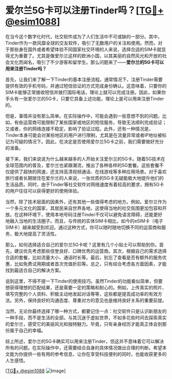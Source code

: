 # 爱尔兰5G卡可以注册Tinder吗？[[TG💪+ @esim1088](https://t.me/s/esim1088)]

在当今这个数字化时代，社交软件成为了人们生活中不可或缺的一部分。其中，Tinder作为一款风靡全球的交友软件，吸引了无数用户的关注和使用。然而，对于那些身在国外或者希望体验不同国家社交环境的人来说，选择合适的SIM卡就显得尤为重要了。尤其是像爱尔兰这样的欧洲小国，以其美丽的自然风光和开放的社会文化而闻名，吸引了不少游客和留学生。那么问题来了——**爱尔兰的5G卡可以用来注册Tinder吗？**

首先，让我们来了解一下Tinder的基本注册流程。通常情况下，注册Tinder需要提供有效的手机号码，并通过短信验证的方式完成身份确认。这意味着，只要你的SIM卡能够正常接收短信并拨打国际电话，理论上就可以完成注册。因此，如果你手头有一张爱尔兰的5G卡，只要它具备上述功能，理论上是可以用来注册Tinder的。

但是，事情并没有那么简单。在实际操作中，可能会遇到一些意想不到的问题。比如，有些运营商可能限制了某些国家或地区的短信服务，导致无法顺利完成验证；又或者，你的网络连接不稳定，影响了验证过程。此外，还有一种情况是，Tinder本身可能会对某些地区的用户进行限制，尤其是在流量异常或者IP地址被标记为可疑的情况下。因此，在决定是否使用爱尔兰5G卡之前，我们需要做好充分的准备。

接下来，我们来说说为什么越来越多的人开始关注爱尔兰的5G卡。随着5G技术在全球范围内的普及，爱尔兰也紧跟潮流，推出了各种各样的5G套餐。这些套餐不仅提供了超快的网速，还支持高清视频通话、在线游戏等多种应用场景。对于喜欢旅行或者长期居住在爱尔兰的人来说，一张优质的5G卡无疑能极大地提升他们的生活品质。同时，由于Tinder等社交软件对网络速度有着较高的要求，拥有5G卡的用户往往可以获得更好的使用体验。

当然，除了技术层面的因素外，还有其他一些值得考虑的地方。例如，爱尔兰作为一个多元文化的国家，其居民来自世界各地，这使得当地的社交氛围更加包容和开放。在这种环境下，使用本地号码注册Tinder不仅可以避免语言障碍，还能更好地融入当地的生活圈子。而且，与传统的实体SIM卡相比，如今的eSIM卡（电子SIM卡）越来越受到欢迎。通过这种方式，你可以随时随地切换不同的运营商和服务，极大地提高了灵活性。

那么，如何选择适合自己的爱尔兰5G卡呢？这里有几个小贴士可以帮助到你。首先，建议优先考虑那些信誉良好、口碑优秀的运营商。其次，根据自己的需求选择合适的套餐，比如流量大小、通话时长等。最后，别忘了查看是否有额外的服务优惠，比如免费试用期或者首次充值折扣等。总之，只有综合考虑各方面因素，才能找到最适合自己的解决方案。

说到这里，不得不提一下Tinder的使用技巧。虽然Tinder的功能看似简单，但要想获得理想的匹配结果，还是需要一定的策略和耐心的。例如，上传真实的照片、填写完整的个人资料、积极主动地发起对话等等，这些都是提高成功率的有效方法。另外，保持良好的沟通态度、尊重对方的意见也是维持良好关系的重要前提。

当然，无论你最终选择了哪一种方式，都要记住一点：社交软件只是认识新朋友的一种手段，而不是生活的全部。与其沉迷于虚拟世界，不如多花些时间去探索真实的爱尔兰，感受它的美丽风光和独特魅力。毕竟，只有亲身经历才能真正体会到那份属于自己的幸福。

综上所述，爱尔兰的5G卡确实可以用来注册Tinder，但这并不意味着它可以解决所有的问题。在实际操作中，还需要结合自身的具体情况做出合理的判断。希望本文能为你提供一些有用的参考信息，让你在享受科技便利的同时，也能收获更多的人生感悟。

[[TG💪+ @esim1088](https://t.me/s/esim1088) ![Image](https://i.postimg.cc/4NQfJmqS/Snipaste-2025-05-13-00-14-12.png)]
